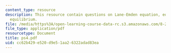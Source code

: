 ```yaml
---
content_type: resource
description: This resource contain questions on Lane-Emden equation, equation of hydrostatic
  equilibrium.
file: /media/https%3A/open-learning-course-data-rc.s3.amazonaws.com/8-284-modern-astrophysics-spring-2006/cc62b429e520d9e51aa26322adad83ea_ps4.pdf
file_type: application/pdf
resourcetype: Document
title: ps4.pdf
uid: cc62b429-e520-d9e5-1aa2-6322adad83ea
---
```

